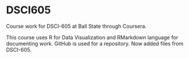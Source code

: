 # DSCI605
Course work for DSCI-605 at Ball State through Coursera.

This course uses R for Data Visualization and RMarkdown language for documenting work.
GitHub is used for a repository.
Now added files from DSCI-605.

